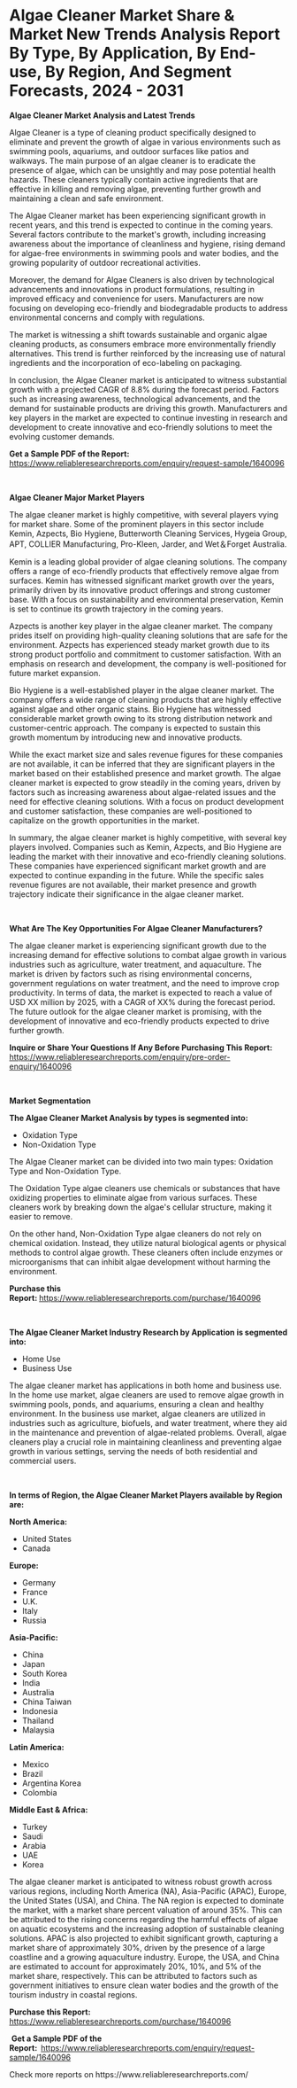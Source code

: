 <p><h1>Algae Cleaner Market Share & Market New Trends Analysis Report By Type, By Application, By End-use, By Region, And Segment Forecasts, 2024 - 2031</h1></p><p><strong>Algae Cleaner Market Analysis and Latest Trends</strong></p>
<p><p>Algae Cleaner is a type of cleaning product specifically designed to eliminate and prevent the growth of algae in various environments such as swimming pools, aquariums, and outdoor surfaces like patios and walkways. The main purpose of an algae cleaner is to eradicate the presence of algae, which can be unsightly and may pose potential health hazards. These cleaners typically contain active ingredients that are effective in killing and removing algae, preventing further growth and maintaining a clean and safe environment.</p><p>The Algae Cleaner market has been experiencing significant growth in recent years, and this trend is expected to continue in the coming years. Several factors contribute to the market's growth, including increasing awareness about the importance of cleanliness and hygiene, rising demand for algae-free environments in swimming pools and water bodies, and the growing popularity of outdoor recreational activities.</p><p>Moreover, the demand for Algae Cleaners is also driven by technological advancements and innovations in product formulations, resulting in improved efficacy and convenience for users. Manufacturers are now focusing on developing eco-friendly and biodegradable products to address environmental concerns and comply with regulations.</p><p>The market is witnessing a shift towards sustainable and organic algae cleaning products, as consumers embrace more environmentally friendly alternatives. This trend is further reinforced by the increasing use of natural ingredients and the incorporation of eco-labeling on packaging.</p><p>In conclusion, the Algae Cleaner market is anticipated to witness substantial growth with a projected CAGR of 8.8% during the forecast period. Factors such as increasing awareness, technological advancements, and the demand for sustainable products are driving this growth. Manufacturers and key players in the market are expected to continue investing in research and development to create innovative and eco-friendly solutions to meet the evolving customer demands.</p></p>
<p><strong>Get a Sample PDF of the Report:&nbsp;</strong> <a href="https://www.reliableresearchreports.com/enquiry/request-sample/1640096">https://www.reliableresearchreports.com/enquiry/request-sample/1640096</a></p>
<p>&nbsp;</p>
<p><strong>Algae Cleaner Major Market Players</strong></p>
<p><p>The algae cleaner market is highly competitive, with several players vying for market share. Some of the prominent players in this sector include Kemin, Azpects, Bio Hygiene, Butterworth Cleaning Services, Hygeia Group, APT, COLLIER Manufacturing, Pro-Kleen, Jarder, and Wet＆Forget Australia.</p><p>Kemin is a leading global provider of algae cleaning solutions. The company offers a range of eco-friendly products that effectively remove algae from surfaces. Kemin has witnessed significant market growth over the years, primarily driven by its innovative product offerings and strong customer base. With a focus on sustainability and environmental preservation, Kemin is set to continue its growth trajectory in the coming years.</p><p>Azpects is another key player in the algae cleaner market. The company prides itself on providing high-quality cleaning solutions that are safe for the environment. Azpects has experienced steady market growth due to its strong product portfolio and commitment to customer satisfaction. With an emphasis on research and development, the company is well-positioned for future market expansion.</p><p>Bio Hygiene is a well-established player in the algae cleaner market. The company offers a wide range of cleaning products that are highly effective against algae and other organic stains. Bio Hygiene has witnessed considerable market growth owing to its strong distribution network and customer-centric approach. The company is expected to sustain this growth momentum by introducing new and innovative products.</p><p>While the exact market size and sales revenue figures for these companies are not available, it can be inferred that they are significant players in the market based on their established presence and market growth. The algae cleaner market is expected to grow steadily in the coming years, driven by factors such as increasing awareness about algae-related issues and the need for effective cleaning solutions. With a focus on product development and customer satisfaction, these companies are well-positioned to capitalize on the growth opportunities in the market.</p><p>In summary, the algae cleaner market is highly competitive, with several key players involved. Companies such as Kemin, Azpects, and Bio Hygiene are leading the market with their innovative and eco-friendly cleaning solutions. These companies have experienced significant market growth and are expected to continue expanding in the future. While the specific sales revenue figures are not available, their market presence and growth trajectory indicate their significance in the algae cleaner market.</p></p>
<p>&nbsp;</p>
<p><strong>What Are The Key Opportunities For Algae Cleaner Manufacturers?</strong></p>
<p><p>The algae cleaner market is experiencing significant growth due to the increasing demand for effective solutions to combat algae growth in various industries such as agriculture, water treatment, and aquaculture. The market is driven by factors such as rising environmental concerns, government regulations on water treatment, and the need to improve crop productivity. In terms of data, the market is expected to reach a value of USD XX million by 2025, with a CAGR of XX% during the forecast period. The future outlook for the algae cleaner market is promising, with the development of innovative and eco-friendly products expected to drive further growth.</p></p>
<p><strong>Inquire or Share Your Questions If Any Before Purchasing This Report:</strong> <a href="https://www.reliableresearchreports.com/enquiry/pre-order-enquiry/1640096">https://www.reliableresearchreports.com/enquiry/pre-order-enquiry/1640096</a></p>
<p>&nbsp;</p>
<p><strong>Market Segmentation</strong></p>
<p><strong>The Algae Cleaner Market Analysis by types is segmented into:</strong></p>
<p><ul><li>Oxidation Type</li><li>Non-Oxidation Type</li></ul></p>
<p><p>The Algae Cleaner market can be divided into two main types: Oxidation Type and Non-Oxidation Type. </p><p>The Oxidation Type algae cleaners use chemicals or substances that have oxidizing properties to eliminate algae from various surfaces. These cleaners work by breaking down the algae's cellular structure, making it easier to remove. </p><p>On the other hand, Non-Oxidation Type algae cleaners do not rely on chemical oxidation. Instead, they utilize natural biological agents or physical methods to control algae growth. These cleaners often include enzymes or microorganisms that can inhibit algae development without harming the environment.</p></p>
<p><strong>Purchase this Report:&nbsp;</strong><a href="https://www.reliableresearchreports.com/purchase/1640096">https://www.reliableresearchreports.com/purchase/1640096</a></p>
<p>&nbsp;</p>
<p><strong>The Algae Cleaner Market Industry Research by Application is segmented into:</strong></p>
<p><ul><li>Home Use</li><li>Business Use</li></ul></p>
<p><p>The algae cleaner market has applications in both home and business use. In the home use market, algae cleaners are used to remove algae growth in swimming pools, ponds, and aquariums, ensuring a clean and healthy environment. In the business use market, algae cleaners are utilized in industries such as agriculture, biofuels, and water treatment, where they aid in the maintenance and prevention of algae-related problems. Overall, algae cleaners play a crucial role in maintaining cleanliness and preventing algae growth in various settings, serving the needs of both residential and commercial users.</p></p>
<p>&nbsp;</p>
<p><strong>In terms of Region, the Algae Cleaner Market Players available by Region are:</strong></p>
<p>
    <p> <strong> North America: </strong>
        <ul>
            <li>United States</li>
            <li>Canada</li>
        </ul>
        </p> 
    <p> <strong> Europe: </strong>
        <ul>
            <li>Germany</li>
            <li>France</li>
            <li>U.K.</li>
            <li>Italy</li>
            <li>Russia</li>
        </ul>
        </p> 
    <p> <strong> Asia-Pacific: </strong>
        <ul>
            <li>China</li>
            <li>Japan</li>
            <li>South Korea</li>
            <li>India</li>
            <li>Australia</li>
            <li>China Taiwan</li>
            <li>Indonesia</li>
            <li>Thailand</li>
            <li>Malaysia</li>
        </ul>
        </p> 
    <p> <strong> Latin America: </strong>
        <ul>
            <li>Mexico</li>
            <li>Brazil</li>
            <li>Argentina Korea</li>
            <li>Colombia</li>
        </ul>
        </p> 
    <p> <strong> Middle East & Africa: </strong>
        <ul>
            <li>Turkey</li>
            <li>Saudi</li>
            <li>Arabia</li>
            <li>UAE</li>
            <li>Korea</li>
        </ul>
    </p>
    </p>
<p><p>The algae cleaner market is anticipated to witness robust growth across various regions, including North America (NA), Asia-Pacific (APAC), Europe, the United States (USA), and China. The NA region is expected to dominate the market, with a market share percent valuation of around 35%. This can be attributed to the rising concerns regarding the harmful effects of algae on aquatic ecosystems and the increasing adoption of sustainable cleaning solutions. APAC is also projected to exhibit significant growth, capturing a market share of approximately 30%, driven by the presence of a large coastline and a growing aquaculture industry. Europe, the USA, and China are estimated to account for approximately 20%, 10%, and 5% of the market share, respectively. This can be attributed to factors such as government initiatives to ensure clean water bodies and the growth of the tourism industry in coastal regions.</p></p>
<p><strong>Purchase this Report: </strong><a href="https://www.reliableresearchreports.com/purchase/1640096">https://www.reliableresearchreports.com/purchase/1640096</a></p>
<p>&nbsp;<strong>Get a Sample PDF of the Report:&nbsp;&nbsp;</strong><a href="https://www.reliableresearchreports.com/enquiry/request-sample/1640096">https://www.reliableresearchreports.com/enquiry/request-sample/1640096</a></p>
<p><strong></strong></p>
<p>Check more reports on https://www.reliableresearchreports.com/</p>
